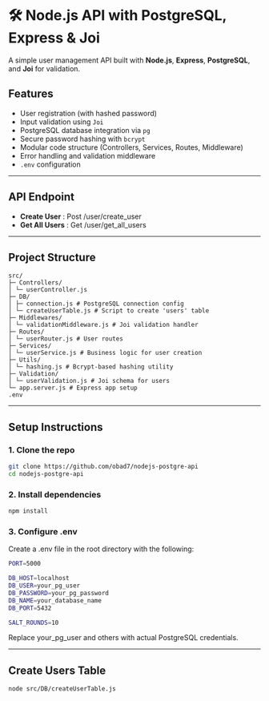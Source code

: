 # 🛠️ Node.js API with PostgreSQL, Express & Joi

A simple user management API built with **Node.js**, **Express**, **PostgreSQL**, and **Joi** for validation.

## Features

- User registration (with hashed password)
- Input validation using `Joi`
- PostgreSQL database integration via `pg`
- Secure password hashing with `bcrypt`
- Modular code structure (Controllers, Services, Routes, Middleware)
- Error handling and validation middleware
- `.env` configuration

---
## API Endpoint
- **Create User** : Post /user/create_user
- **Get All Users** : Get /user/get_all_users
---

## Project Structure

```
src/
├─ Controllers/
│ └─ userController.js
├─ DB/
│ ├─ connection.js # PostgreSQL connection config
│ └─ createUserTable.js # Script to create 'users' table
├─ Middlewares/
│ └─ validationMiddleware.js # Joi validation handler
├─ Routes/
│ └─ userRouter.js # User routes
├─ Services/
│ └─ userService.js # Business logic for user creation
├─ Utils/
│ └─ hashing.js # Bcrypt-based hashing utility
├─ Validation/
│ └─ userValidation.js # Joi schema for users
└─ app.server.js # Express app setup
.env
```


---

## Setup Instructions

### 1. Clone the repo

```bash
git clone https://github.com/obad7/nodejs-postgre-api
cd nodejs-postgre-api
```
### 2. Install dependencies
```bash
npm install
```


### 3. Configure .env
Create a .env file in the root directory with the following:
```bash
PORT=5000

DB_HOST=localhost
DB_USER=your_pg_user
DB_PASSWORD=your_pg_password
DB_NAME=your_database_name
DB_PORT=5432

SALT_ROUNDS=10
```
Replace your_pg_user and others with actual PostgreSQL credentials.

---
## Create Users Table
```bash
node src/DB/createUserTable.js
```
